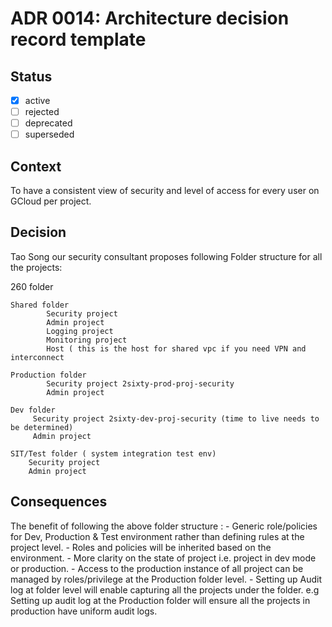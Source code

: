 <!-- File format adr/adr-0000-project-keyword-YYYY-MM-DD.md -->

# ADR 0014: Architecture decision record template

## Status

- [x] active
- [ ] rejected
- [ ] deprecated
- [ ] superseded

## Context

To have a consistent view of security and level of access for every user on GCloud per project.


## Decision 
Tao Song our security consultant proposes following Folder structure for all the projects:

260 folder

	Shared folder
			Security project
			Admin project
			Logging project
			Monitoring project
			Host ( this is the host for shared vpc if you need VPN and interconnect

	Production folder
			Security project 2sixty-prod-proj-security
			Admin project

	Dev folder
		 Security project 2sixty-dev-proj-security (time to live needs to be determined) 
		 Admin project

	SIT/Test folder ( system integration test env)
		Security project
		Admin project



## Consequences
   The benefit of following the above folder structure :
		- Generic role/policies for Dev, Production & Test environment rather than defining rules at the project level. 
		- Roles and policies will be inherited based on the environment.
		- More clarity on the state of project i.e. project in dev mode or production.
		- Access to the production instance of all project can be managed by roles/privilege at the Production folder level.
		- Setting up Audit log at folder level will enable capturing all the projects under the folder. e.g Setting up audit log at the Production folder will ensure all the projects in production have uniform audit logs.


